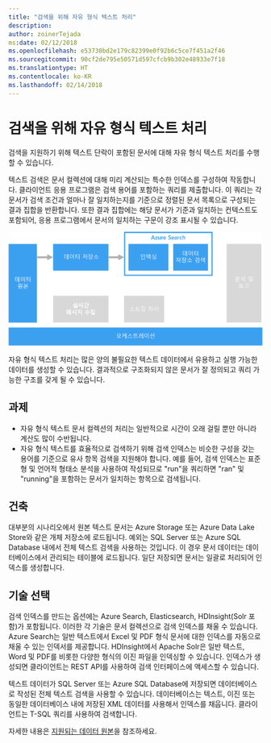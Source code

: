```yaml
---
title: "검색을 위해 자유 형식 텍스트 처리"
description: 
author: zoinerTejada
ms:date: 02/12/2018
ms.openlocfilehash: e53730bd2e179c82399e0f92b6c5ce7f451a2f46
ms.sourcegitcommit: 90cf2de795e50571d597cfcb9b302e48933e7f18
ms.translationtype: HT
ms.contentlocale: ko-KR
ms.lasthandoff: 02/14/2018
---
```

# <a name="processing-free-form-text-for-search"></a>검색을 위해 자유 형식 텍스트 처리

검색을 지원하기 위해 텍스트 단락이 포함된 문서에 대해 자유 형식 텍스트 처리를 수행할 수 있습니다.

텍스트 검색은 문서 컬렉션에 대해 미리 계산되는 특수한 인덱스를 구성하여 작동합니다. 클라이언트 응용 프로그램은 검색 용어를 포함하는 쿼리를 제출합니다. 이 쿼리는 각 문서가 검색 조건과 얼마나 잘 일치하는지를 기준으로 정렬된 문서 목록으로 구성되는 결과 집합을 반환합니다. 또한 결과 집합에는 해당 문서가 기준과 일치하는 컨텍스트도 포함되어, 응용 프로그램에서 문서의 일치하는 구문이 강조 표시될 수 있습니다. 

![](./images/search-pipeline.png)

자유 형식 텍스트 처리는 많은 양의 불필요한 텍스트 데이터에서 유용하고 실행 가능한 데이터를 생성할 수 있습니다. 결과적으로 구조화되지 않은 문서가 잘 정의되고 쿼리 가능한 구조를 갖게 될 수 있습니다.


## <a name="challenges"></a>과제

- 자유 형식 텍스트 문서 컬렉션의 처리는 일반적으로 시간이 오래 걸릴 뿐만 아니라 계산도 많이 수반됩니다.
- 자유 형식 텍스트를 효율적으로 검색하기 위해 검색 인덱스는 비슷한 구성을 갖는 용어를 기준으로 유사 항목 검색을 지원해야 합니다. 예를 들어, 검색 인덱스는 표준형 및 언어적 형태소 분석을 사용하여 작성되므로 "run"을 쿼리하면 "ran" 및 "running"을 포함하는 문서가 일치하는 항목으로 검색됩니다.

## <a name="architecture"></a>건축

대부분의 시나리오에서 원본 텍스트 문서는 Azure Storage 또는 Azure Data Lake Store와 같은 개체 저장소에 로드됩니다. 예외는 SQL Server 또는 Azure SQL Database 내에서 전체 텍스트 검색을 사용하는 것입니다. 이 경우 문서 데이터는 데이터베이스에서 관리되는 테이블에 로드됩니다. 일단 저장되면 문서는 일괄로 처리되어 인덱스를 생성합니다.

## <a name="technology-choices"></a>기술 선택

검색 인덱스를 만드는 옵션에는 Azure Search, Elasticsearch, HDInsight(Solr 포함)가 포함됩니다. 이러한 각 기술은 문서 컬렉션으로 검색 인덱스를 채울 수 있습니다. Azure Search는 일반 텍스트에서 Excel 및 PDF 형식 문서에 대한 인덱스를 자동으로 채울 수 있는 인덱서를 제공합니다. HDInsight에서 Apache Solr은 일반 텍스트, Word 및 PDF를 비롯한 다양한 형식의 이진 파일을 인덱싱할 수 있습니다. 인덱스가 생성되면 클라이언트는 REST API를 사용하여 검색 인터페이스에 액세스할 수 있습니다. 

텍스트 데이터가 SQL Server 또는 Azure SQL Database에 저장되면 데이터베이스로 작성된 전체 텍스트 검색을 사용할 수 있습니다. 데이터베이스는 텍스트, 이진 또는 동일한 데이터베이스 내에 저장된 XML 데이터를 사용해서 인덱스를 채웁니다. 클라이언트는 T-SQL 쿼리를 사용하여 검색합니다. 

자세한 내용은 [지원되는 데이터 원본](../technology-choices/search-options.md)을 참조하세요.
